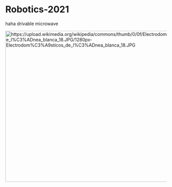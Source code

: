 # Robotics-2021
haha
drivable microwave
<head><meta name="viewport" content="width=device-width; height=device-height;"><link rel="stylesheet" href="resource://content-accessible/ImageDocument.css"><link rel="stylesheet" href="resource://content-accessible/TopLevelImageDocument.css"><link rel="stylesheet" href="chrome://global/skin/media/TopLevelImageDocument.css"><title>Electrodomésticos_de_línea_blanca_18.JPG (JPEG Image, 1280&nbsp;×&nbsp;960 pixels) - Scaled (49%)</title></head><body><img src="https://upload.wikimedia.org/wikipedia/commons/thumb/0/0f/Electrodom%C3%A9sticos_de_l%C3%ADnea_blanca_18.JPG/1280px-Electrodom%C3%A9sticos_de_l%C3%ADnea_blanca_18.JPG" alt="https://upload.wikimedia.org/wikipedia/commons/thumb/0/0f/Electrodom%C3%A9sticos_de_l%C3%ADnea_blanca_18.JPG/1280px-Electrodom%C3%A9sticos_de_l%C3%ADnea_blanca_18.JPG" class="shrinkToFit" width="629" height="472"></body>

